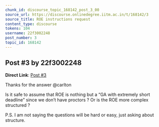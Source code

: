 ```yaml
---
chunk_id: discourse_topic_168142_post_3_00
source_url: https://discourse.onlinedegree.iitm.ac.in/t/168142/3
source_title: ROE instructions request
content_type: discourse
tokens: 104
username: 22f3002248
post_number: 3
topic_id: 168142
---
```


## Post #3 by 22f3002248

**Direct Link**: [Post #3](https://discourse.onlinedegree.iitm.ac.in/t/168142/3)

Thanks for the answer @carlton

Is it safe to assume that ROE is nothing but a “GA with extremely short deadline” since we don’t have proctors ? Or is the ROE more complex structured ?

P.S. I am not saying the questions will be hard or easy, just asking about structure.

